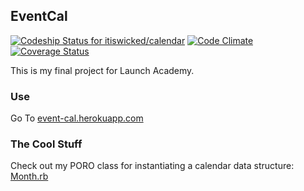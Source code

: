 ## EventCal
[![Codeship Status for itiswicked/calendar](https://codeship.com/projects/c6995f40-a05e-0133-34ce-6af23f5d89a3/status?branch=master)](https://codeship.com/projects/128163)
[![Code Climate](https://codeclimate.com/github/itiswicked/calendar/badges/gpa.svg)](https://codeclimate.com/github/itiswicked/calendar)
[![Coverage Status](https://coveralls.io/repos/github/itiswicked/calendar/badge.svg?branch=make_some_html_happen)](https://coveralls.io/github/itiswicked/calendar?branch=make_some_html_happen)

This is my final project for Launch Academy.


### Use

Go To [event-cal.herokuapp.com](http://event-cal.herokuapp.com/)

### The Cool Stuff

Check out my PORO class for instantiating a calendar data structure:
[Month.rb](https://github.com/itiswicked/calendar/blob/master/app%2Fmodels%2Fmonth.rb)

